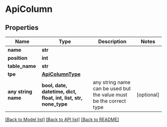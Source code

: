 # ApiColumn


## Properties
Name | Type | Description | Notes
------------ | ------------- | ------------- | -------------
**name** | **str** |  | 
**position** | **int** |  | 
**table_name** | **str** |  | 
**tpe** | [**ApiColumnType**](ApiColumnType.md) |  | 
**any string name** | **bool, date, datetime, dict, float, int, list, str, none_type** | any string name can be used but the value must be the correct type | [optional]

[[Back to Model list]](../README.md#documentation-for-models) [[Back to API list]](../README.md#documentation-for-api-endpoints) [[Back to README]](../README.md)


